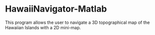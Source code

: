 # HawaiiNavigator-Matlab
This program allows the user to navigate a 3D topographical map of the Hawaiian Islands with a 2D mini-map.
